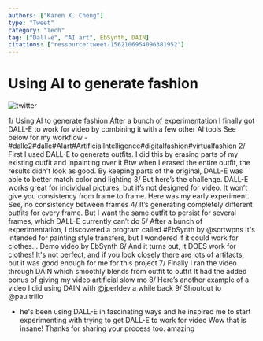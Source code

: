 ```yaml
---
authors: ["Karen X. Cheng"]
type: "Tweet"
category: "Tech"
tag: ["Dall-e", "AI art", EbSynth, DAIN]
citations: ["ressource:tweet-1562106954096381952"]
---
```


# Using AI to generate fashion

![twitter](https://twitter.com/karenxcheng/status/1564626773001719813)

1/ Using AI to generate fashion After a bunch of experimentation I finally got DALL-E to work for video by combining it with a few other AI tools See below for my workflow - #dalle2#dalle#AIart#ArtificialIntelligence#digitalfashion#virtualfashion
2/ First I used DALL-E to generate outfits. I did this by erasing parts of my existing outfit and inpainting over it Btw when I erased the entire outfit, the results didn't look as good. By keeping parts of the original, DALL-E was able to better match color and lighting
3/ But here’s the challenge. DALL-E works great for individual pictures, but it’s not designed for video. It won’t give you consistency from frame to frame. Here was my early experiment. See, no consistency between frames
4/ It’s generating completely different outfits for every frame. But I want the same outfit to persist for several frames, which DALL-E currently can’t do
5/ After a bunch of experimentation, I discovered a program called #EbSynth by
@scrtwpns
It's intended for painting style transfers, but I wondered if it could work for clothes... Demo video by EbSynth
6/ And it turns out, it DOES work for clothes! It's not perfect, and if you look closely there are lots of artifacts, but it was good enough for me for this project
7/ Finally I ran the video through DAIN which smoothly blends from outfit to outfit It had the added bonus of giving my video artificial slow mo
8/ Here’s another example of a video I did using DAIN with
@jperldev
a while back
9/ Shoutout to
@paultrillo

-   he's been using DALL-E in fascinating ways and he inspired me to start experimenting with trying to get DALL-E to work for video
    Wow that is insane! Thanks for sharing your process too.
    amazing
